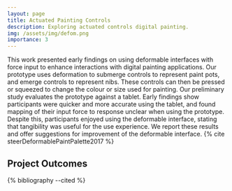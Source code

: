 ```yaml
---
layout: page
title: Actuated Painting Controls
description: Exploring actuated controls digital painting.
img: /assets/img/defom.png
importance: 3
---
```


This work presented early findings on using deformable interfaces with force input to enhance interactions with digital painting applications. Our prototype uses deformation to submerge controls to represent paint pots, and emerge controls to represent nibs. These controls can then be pressed or squeezed to change the colour or size used for painting. Our preliminary study evaluates the prototype against a tablet. Early findings show participants were quicker and more accurate using the tablet, and found mapping of their input force to response unclear when using the prototype. Despite this, participants enjoyed using the deformable interface, stating that tangibility was useful for the use experience. We report these results and offer suggestions for improvement of the deformable interface. {% cite steerDeformablePaintPalette2017 %}

## Project Outcomes

<div class="publications">
  {% bibliography --cited %}
</div>